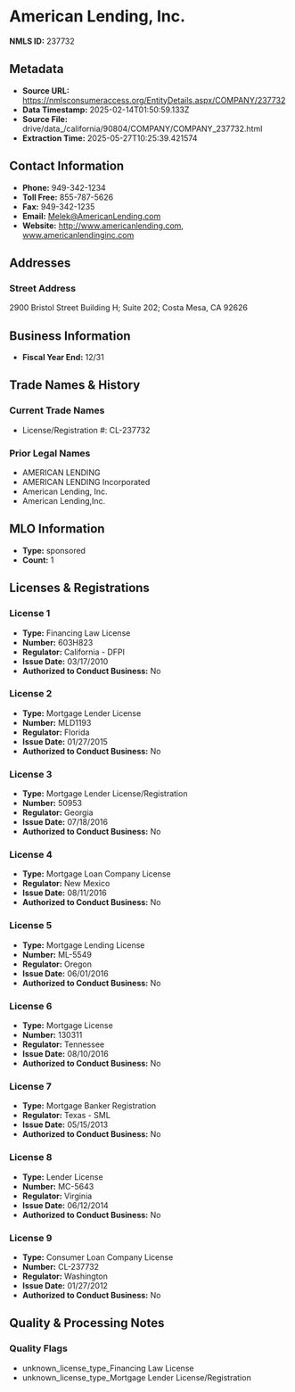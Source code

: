 # American Lending, Inc.

**NMLS ID:** 237732

## Metadata
- **Source URL:** https://nmlsconsumeraccess.org/EntityDetails.aspx/COMPANY/237732
- **Data Timestamp:** 2025-02-14T01:50:59.133Z
- **Source File:** drive/data_/california/90804/COMPANY/COMPANY_237732.html
- **Extraction Time:** 2025-05-27T10:25:39.421574

## Contact Information
- **Phone:** 949-342-1234
- **Toll Free:** 855-787-5626
- **Fax:** 949-342-1235
- **Email:** Melek@AmericanLending.com
- **Website:** http://www.americanlending.com, www.americanlendinginc.com

## Addresses
### Street Address
2900 Bristol Street Building H; Suite 202; Costa Mesa, CA 92626

## Business Information
- **Fiscal Year End:** 12/31

## Trade Names & History
### Current Trade Names
- License/Registration #: CL-237732

### Prior Legal Names
- AMERICAN LENDING
- AMERICAN LENDING Incorporated
- American Lending, Inc.
- American Lending,Inc.

## MLO Information
- **Type:** sponsored
- **Count:** 1

## Licenses & Registrations

### License 1
- **Type:** Financing Law License
- **Number:** 603H823
- **Regulator:** California - DFPI
- **Issue Date:** 03/17/2010
- **Authorized to Conduct Business:** No

### License 2
- **Type:** Mortgage Lender License
- **Number:** MLD1193
- **Regulator:** Florida
- **Issue Date:** 01/27/2015
- **Authorized to Conduct Business:** No

### License 3
- **Type:** Mortgage Lender License/Registration
- **Number:** 50953
- **Regulator:** Georgia
- **Issue Date:** 07/18/2016
- **Authorized to Conduct Business:** No

### License 4
- **Type:** Mortgage Loan Company License
- **Regulator:** New Mexico
- **Issue Date:** 08/11/2016
- **Authorized to Conduct Business:** No

### License 5
- **Type:** Mortgage Lending License
- **Number:** ML-5549
- **Regulator:** Oregon
- **Issue Date:** 06/01/2016
- **Authorized to Conduct Business:** No

### License 6
- **Type:** Mortgage License
- **Number:** 130311
- **Regulator:** Tennessee
- **Issue Date:** 08/10/2016
- **Authorized to Conduct Business:** No

### License 7
- **Type:** Mortgage Banker Registration
- **Regulator:** Texas - SML
- **Issue Date:** 05/15/2013
- **Authorized to Conduct Business:** No

### License 8
- **Type:** Lender License
- **Number:** MC-5643
- **Regulator:** Virginia
- **Issue Date:** 06/12/2014
- **Authorized to Conduct Business:** No

### License 9
- **Type:** Consumer Loan Company License
- **Number:** CL-237732
- **Regulator:** Washington
- **Issue Date:** 01/27/2012
- **Authorized to Conduct Business:** No

## Quality & Processing Notes
### Quality Flags
- unknown_license_type_Financing Law License
- unknown_license_type_Mortgage Lender License/Registration
